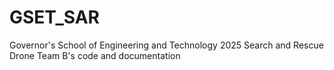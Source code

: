 # GSET_SAR
Governor's School of Engineering and Technology 2025 Search and Rescue Drone Team B's code and documentation
